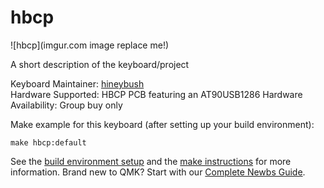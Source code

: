 # hbcp

![hbcp](imgur.com image replace me!)

A short description of the keyboard/project

Keyboard Maintainer: [hineybush](https://github.com/hineybush)  
Hardware Supported: HBCP PCB featuring an AT90USB1286
Hardware Availability: Group buy only

Make example for this keyboard (after setting up your build environment):

    make hbcp:default

See the [build environment setup](https://docs.qmk.fm/#/getting_started_build_tools) and the [make instructions](https://docs.qmk.fm/#/getting_started_make_guide) for more information. Brand new to QMK? Start with our [Complete Newbs Guide](https://docs.qmk.fm/#/newbs).
